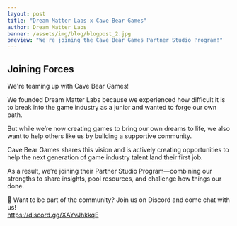 ```yaml
---
layout: post
title: "Dream Matter Labs x Cave Bear Games"
author: Dream Matter Labs
banner: /assets/img/blog/blogpost_2.jpg
preview: "We're joining the Cave Bear Games Partner Studio Program!"
---
```

<h2 class="post-heading">Joining Forces</h2>

We're teaming up with Cave Bear Games!

We founded Dream Matter Labs because we experienced how difficult it is to break into the game industry as a junior and wanted to forge our own path.

But while we’re now creating games to bring our own dreams to life, we also want to help others like us by building a supportive community.

Cave Bear Games shares this vision and is actively creating opportunities to help the next generation of game industry talent land their first job.

As a result, we’re joining their Partner Studio Program—combining our strengths to share insights, pool resources, and challenge how things our done.

💭 Want to be part of the community? Join us on Discord and come chat with us!<br><https://discord.gg/XAYvJhkkqE>
